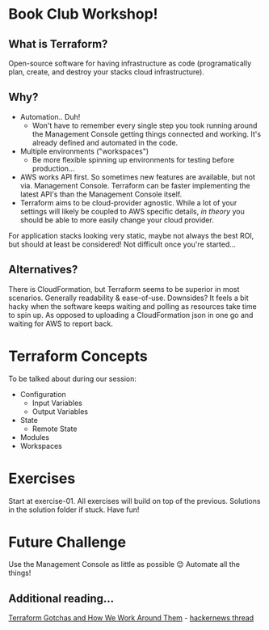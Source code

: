 # Book Club Workshop!

## What is Terraform?

Open-source software for having infrastructure as code (programatically plan, create, and destroy your stacks cloud infrastructure).

## Why?

* Automation.. Duh!
    * Won't have to remember every single step you took running around the Management Console getting things connected and working. It's already defined and automated in the code.
* Multiple environments ("workspaces")
  * Be more flexible spinning up environments for testing before production...
* AWS works API first. So sometimes new features are available, but not via. Management Console. Terraform can be faster implementing the latest API's than the Management Console itself.
* Terraform aims to be cloud-provider agnostic. While a lot of your settings will likely be coupled to AWS specific details, *in theory* you should be able to more easily change your cloud provider.

For application stacks looking very static, maybe not always the best ROI, but should at least be considered! Not difficult once you're started...

## Alternatives?

There is CloudFormation, but Terraform seems to be superior in most scenarios. Generally readability & ease-of-use. Downsides? It feels a bit hacky when the software keeps waiting and polling as resources take time to spin up. As opposed to uploading a CloudFormation json in one go and waiting for AWS to report back.

# Terraform Concepts

To be talked about during our session:

* Configuration
    * Input Variables
    * Output Variables
* State
    * Remote State 
* Modules
* Workspaces

# Exercises

Start at exercise-01. All exercises will build on top of the previous. Solutions in the solution folder if stuck. Have fun!

# Future Challenge

Use the Management Console as little as possible 😊 Automate all the things!

## Additional reading...

[Terraform Gotchas and How We Work Around Them](http://heap.engineering/terraform-gotchas/) - [hackernews thread](https://news.ycombinator.com/item?id=14539814)

